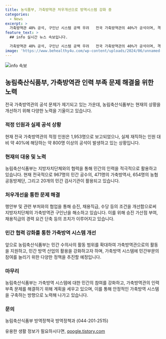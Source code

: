 ```yaml
---
title: 농식품부, 가축방역관 처우개선으로 방역시스템 강화 중
categories:
  - News
excerpt: >
  가축방역관 40% 공석, 구인난 시스템 공백 우려   전국 가축방역관의 40%가 공석이며, 격무와 박봉 등으로 구인난이 계속되고 있다. 농식품부는 민간 공수 및 검사기관을 활용하여 이를 대응하고 있으며, 향후 민간 협업 강화 및 처우개선을 위한 노력을 기울일 예정이다. 또한, 민관 협업을 강화한 가축방역 시스템으로 전환할 계획이며, 이를 위해 다양한 정책을 추진할 예정이다.
feature_text: >
  ## info 실시간 뉴스 속보입니다.

  가축방역관 40% 공석, 구인난 시스템 공백 우려   전국 가축방역관의 40%가 공석이며, 격무와 박봉 등으로 구인난이 계속되고 있다. 농식품부는 민간 공수 및 검사기관을 활용하여 이를 대응하고 있으며, 향후 민간 협업 강화 및 처우개선을 위한 노력을 기울일 예정이다. 또한, 민관 협업을 강화한 가축방역 시스템으로 전환할 계획이며, 이를 위해 다양한 정책을 추진할 예정이다.
image: 'https://www.behealthy4u.com/wp-content/uploads/2024/06/unnamed-file.png'
---
```


<p><img src="https://www.behealthy4u.com/wp-content/uploads/2024/06/unnamed-file.png" alt="info 속보" /></p>

<h2 data-ke-size="size26">농림축산식품부, 가축방역관 인력 부족 문제 해결을 위한 노력</h2>

<p>전국 가축방역관의 공석 문제가 제기되고 있는 가운데, 농림축산식품부는 현재의 상황을 개선하기 위해 다양한 노력을 기울이고 있습니다.</p>

<h3>적정 인원과 실제 공석 상황</h3>

<p data-ke-size="size16">현재 전국 가축방역관의 적정 인원은 1,953명으로 보고되었으나, 실제 재직하는 인원 대비 약 40%에 해당하는 약 800명 이상의 공석이 발생하고 있는 상황입니다.</p>

<h3>현재의 대응 및 노력</h3>

<p data-ke-size="size16">농림축산식품부는 지방자치단체와의 협력을 통해 민간의 인력을 적극적으로 활용하고 있습니다. 현재 전국적으로 967명의 민간 공수의, 471명의 가축방역사, 654명의 농협 공동방제단, 그리고 20개의 민간 검사기관이 활용되고 있습니다.</p>

<h3>처우개선을 통한 문제 해결</h3>

<p data-ke-size="size16">행안부 및 관련 부처와의 협업을 통해 승진, 채용직급, 수당 등의 조건을 개선함으로써 지방자치단체의 가축방역관 구인난을 해소하고 있습니다. 이를 위해 승진 가산점 부여, 채용직급의 경력 요건 단축 등의 조치가 이루어지고 있습니다.</p>

<h3>민간 협력 강화를 통한 가축방역 시스템 개선</h3>

<p data-ke-size="size16">앞으로 농림축산식품부는 민간 수의사의 활동 범위를 확대하여 가축방역관으로의 활동을 지원하고, 민간 방역 산업의 활용을 강화하고자 하며, 가축방역 시스템에 민간부문의 참여를 늘리기 위한 다양한 정책을 추진할 예정입니다.</p>

<h3>마무리</h3>

<p data-ke-size="size16">농림축산식품부는 가축방역 시스템에 대한 민간의 참여를 강화하고, 가축방역관의 인력 부족 문제를 해결하기 위해 계획을 세우고 있으며, 이를 통해 안정적인 가축방역 시스템을 구축하는 방향으로 노력해 나가고 있습니다.</p>

<h3>문의</h3>

<p data-ke-size="size16">농림축산식품부 방역정책국 방역정책과 (044-201-2515)</p>

<p data-ke-size="size16"></p>
유용한 생활 정보가 필요하시다면, <a href="https://qoogle.tistory.com" rel="dofollow">qoogle.tistory.com</a>


